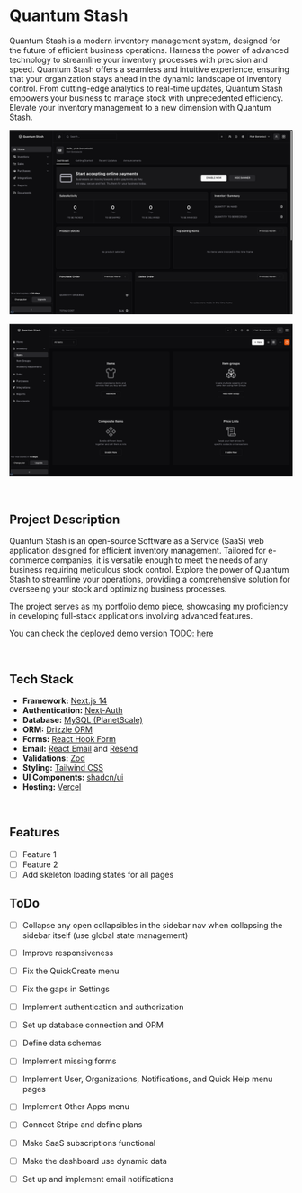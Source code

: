 # Quantum Stash

Quantum Stash is a modern inventory management system, designed for the future of efficient business operations. Harness the power of advanced technology to streamline your inventory processes with precision and speed. Quantum Stash offers a seamless and intuitive experience, ensuring that your organization stays ahead in the dynamic landscape of inventory control. From cutting-edge analytics to real-time updates, Quantum Stash empowers your business to manage stock with unprecedented efficiency. Elevate your inventory management to a new dimension with Quantum Stash.

![public/images/screenshots/screenshot_1](./public/images/screenshots/screenshot_1.png)

![public/images/screenshots/screenshot_2](./public/images/screenshots/screenshot_2.png)

<br />

## Project Description

Quantum Stash is an open-source Software as a Service (SaaS) web application designed for efficient inventory management. Tailored for e-commerce companies, it is versatile enough to meet the needs of any business requiring meticulous stock control. Explore the power of Quantum Stash to streamline your operations, providing a comprehensive solution for overseeing your stock and optimizing business processes.

The project serves as my portfolio demo piece, showcasing my proficiency in developing full-stack applications involving advanced features.

You can check the deployed demo version [TODO: here]()

<br />

## Tech Stack

- **Framework:** [Next.js 14](https://nextjs.org)
- **Authentication:** [Next-Auth](https://next-auth.js.org/)
- **Database:** [MySQL (PlanetScale)](https://planetscale.com/)
- **ORM:** [Drizzle ORM](https://orm.drizzle.team)
- **Forms:** [React Hook Form](https://react-hook-form.com)
- **Email:** [React Email](https://react.email) and [Resend](https://resend.com)
- **Validations:** [Zod](https://zod.dev/)
- **Styling:** [Tailwind CSS](https://tailwindcss.com)
- **UI Components:** [shadcn/ui](https://ui.shadcn.com)
- **Hosting:** [Vercel](https://vercel.com)

<br />

## Features

- [ ] Feature 1
- [ ] Feature 2
- [ ] Add skeleton loading states for all pages

## ToDo

- [ ] Collapse any open collapsibles in the sidebar nav when collapsing the sidebar itself (use global state management)
- [ ] Improve responsiveness
- [ ] Fix the QuickCreate menu
- [ ] Fix the gaps in Settings

- [ ] Implement authentication and authorization
- [ ] Set up database connection and ORM
- [ ] Define data schemas
- [ ] Implement missing forms
- [ ] Implement User, Organizations, Notifications, and Quick Help menu pages
- [ ] Implement Other Apps menu
- [ ] Connect Stripe and define plans
- [ ] Make SaaS subscriptions functional
- [ ] Make the dashboard use dynamic data
- [ ] Set up and implement email notifications
